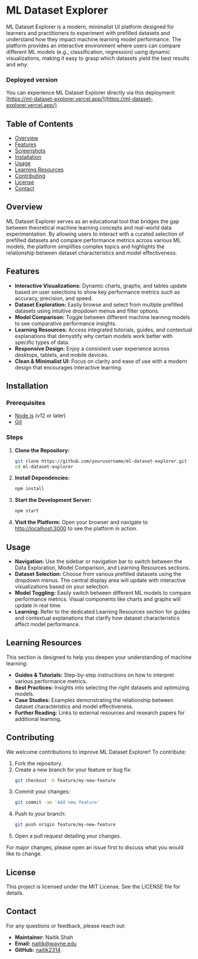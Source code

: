 # ML Dataset Explorer

ML Dataset Explorer is a modern, minimalist UI platform designed for learners and practitioners to experiment with prefilled datasets and understand how they impact machine learning model performance. The platform provides an interactive environment where users can compare different ML models (e.g., classification, regression) using dynamic visualizations, making it easy to grasp which datasets yield the best results and why.

### Deployed version

You can experience ML Dataset Explorer directly via this deployment:  
[https://ml-dataset-explorer.vercel.app/](https://ml-dataset-explorer.vercel.app/)

## Table of Contents
- [Overview](#overview)
- [Features](#features)
- [Screenshots](#screenshots)
- [Installation](#installation)
- [Usage](#usage)
- [Learning Resources](#learning-resources)
- [Contributing](#contributing)
- [License](#license)
- [Contact](#contact)

## Overview
ML Dataset Explorer serves as an educational tool that bridges the gap between theoretical machine learning concepts and real-world data experimentation. By allowing users to interact with a curated selection of prefilled datasets and compare performance metrics across various ML models, the platform simplifies complex topics and highlights the relationship between dataset characteristics and model effectiveness.

## Features
- **Interactive Visualizations:** Dynamic charts, graphs, and tables update based on user selections to show key performance metrics such as accuracy, precision, and speed.
- **Dataset Exploration:** Easily browse and select from multiple prefilled datasets using intuitive dropdown menus and filter options.
- **Model Comparison:** Toggle between different machine learning models to see comparative performance insights.
- **Learning Resources:** Access integrated tutorials, guides, and contextual explanations that demystify why certain models work better with specific types of data.
- **Responsive Design:** Enjoy a consistent user experience across desktops, tablets, and mobile devices.
- **Clean & Minimalist UI:** Focus on clarity and ease of use with a modern design that encourages interactive learning.

## Installation

### Prerequisites
- [Node.js](https://nodejs.org/) (v12 or later)
- [Git](https://git-scm.com/)

### Steps
1. **Clone the Repository:**
   ```bash
   git clone https://github.com/yourusername/ml-dataset-explorer.git
   cd ml-dataset-explorer
   ```
2. **Install Dependencies:**
   ```bash
   npm install
   ```
3. **Start the Development Server:**
   ```bash
   npm start
   ```
4. **Visit the Platform:**
   Open your browser and navigate to [http://localhost:3000](http://localhost:3000) to see the platform in action.

## Usage

- **Navigation:** Use the sidebar or navigation bar to switch between the Data Exploration, Model Comparison, and Learning Resources sections.
- **Dataset Selection:** Choose from various prefilled datasets using the dropdown menus. The central display area will update with interactive visualizations based on your selection.
- **Model Toggling:** Easily switch between different ML models to compare performance metrics. Visual components like charts and graphs will update in real time.
- **Learning:** Refer to the dedicated Learning Resources section for guides and contextual explanations that clarify how dataset characteristics affect model performance.

## Learning Resources

This section is designed to help you deepen your understanding of machine learning:

- **Guides & Tutorials:** Step-by-step instructions on how to interpret various performance metrics.
- **Best Practices:** Insights into selecting the right datasets and optimizing models.
- **Case Studies:** Examples demonstrating the relationship between dataset characteristics and model effectiveness.
- **Further Reading:** Links to external resources and research papers for additional learning.

## Contributing

We welcome contributions to improve ML Dataset Explorer! To contribute:

1. Fork the repository.
2. Create a new branch for your feature or bug fix:
   ```bash
   git checkout -b feature/my-new-feature
   ```
3. Commit your changes:
   ```bash
   git commit -am 'Add new feature'
   ```
4. Push to your branch:
   ```bash
   git push origin feature/my-new-feature
   ```
5. Open a pull request detailing your changes.

For major changes, please open an issue first to discuss what you would like to change.

## License

This project is licensed under the MIT License. See the LICENSE file for details.

## Contact

For any questions or feedback, please reach out:

- **Maintainer:** Naitik Shah
- **Email:** naitik@wayne.edu
- **GitHub:** [naitik2314](https://github.com/naitik2314)